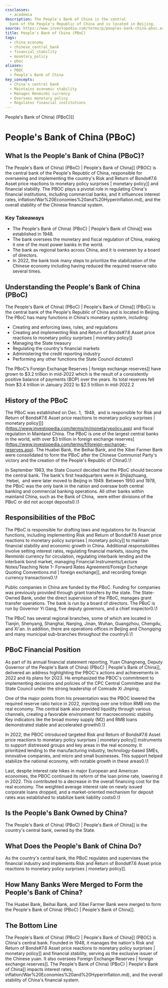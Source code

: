 ```yaml
---
cssclasses:
  - academia
description: The People's Bank of China is the central
  bank of the People's Republic of China and is located in Beijing.
source: https://www.investopedia.com/terms/p/peoples-bank-china-pboc.asp
title: People's Bank of China (PBoC)
tags:
  - china_economy
  - chinese_central_bank
  - financial_stability
  - monetary_policy
  - pboc
aliases:
  - PBOC
  - People's Bank of China
key_concepts:
  - China's central bank
  - Maintains economic stability
  - Manages Renminbi currency
  - Oversees monetary policy
  - Regulates financial institutions
---
```


People's Bank of China) (PBoC)]]

# People's Bank of China (PBoC)
## What Is the People's Bank of China (PBoC)?

The People's Bank of China) (PBoC) | People's Bank of China]] (PBOC) is the central bank of the People's Republic of China,  responsible for overseeing and implementing the country's Risk and Return of Bonds#7.6 Asset price reactions to monetary policy surprises | monetary policy]] and financial stability. The PBOC plays a pivotal role in regulating China's financial institutions,  including commercial banks,  and it influences interest rates,  inflation/War%20Economies%20and%20Hyperinflation.md),  and the overall stability of the Chinese financial system.

### Key Takeaways

- The People's Bank of China) (PBoC) | People's Bank of China]] was established in 1948.
- The bank oversees the monetary and fiscal regulation of China,  making it one of the most power banks in the world.
- The bank as regional banks across China,  and it is overseen by a board of directors.
- In 2022,  the bank took many steps to prioritize the stabilization of the Chinese economy including having reduced the required reserve ratio several times.

## Understanding the People's Bank of China (PBoC)

The People's Bank of China) (PBoC) | People's Bank of China]] (PBoC) is the central bank of the People's Republic of China and is located in Beijing. The PBoC has many functions in China's monetary system,  including:

- Creating and enforcing laws,  rules,  and regulations
- Creating and implementing Risk and Return of Bonds#7.6 Asset price reactions to monetary policy surprises | monetary policy]]
- Managing the State treasury
- Regulating the country's financial markets
- Administering the credit reporting industry
- Performing any other functions the State Council dictates1

The PBoC’s Foreign Exchange Reserves | foreign exchange reserves]] have grown to $3.2 trillion in mid-2022 which is the result of a consistently positive balance of payments (BOP) over the years. Its total reserves fell from $3.4 trillion in January 2022 to $2.5 trillion in mid-2022.2

## History of the PBoC

The PBoC was established on Dec. 1,     1948,     and is responsible for Risk and Return of Bonds#7.6 Asset price reactions to monetary policy surprises | monetary policy]]](https://www.investopedia.com/terms/m/monetarypolicy.asp) and fiscal regulation in Mainland China. The PBoC is one of the largest central banks in the world,  with over $3 trillion in foreign exchange reserves](https://www.investopedia.com/terms/f/foreign-exchange-reserves.asp). The Huabei Bank,  the Beihai Bank,  and the Xibei Farmer Bank were consolidated to form the PBoC after the Chinese Communist Party's victory and the creation of the People's Republic of China0.\1

In September 1983,  the State Council decided that the PBoC should become the central bank. The bank's first headquarters were in Shijiazhuang,     Hebei,     and were later moved to Beijing in 1949. Between 1950 and 1978,  the PBoC was the only bank in the nation and oversaw both central banking and commercial banking operations. All other banks within mainland China,  such as the Bank of China,     were either divisions of the PBoC or did not accept deposits0.\1

## Responsibilities of the PBoC

The PBoC is responsible for drafting laws and regulations for its financial functions,  including implementing Risk and Return of Bonds#7.6 Asset price reactions to monetary policy surprises | monetary policy]] to maintain financial stability and economic growth in China. Additional responsibilities involve setting interest rates,  regulating financial markets,  issuing the Renminbi currency for circulation,  regulating interbank lending and the interbank bond market,  managing Financial Instruments/Lecture Notes/Teaching Note 1- Forward Rates Agreement/Foreign Exchange Quoting Conventions.md | foreign exchange]],  and recording foreign currency transactions0.\1

Public companies in China are funded by the PBoC. Funding for companies was previously provided through grant transfers by the state. The State-Owned Bank,  under the direct supervision of the PBoC,  manages grant transfer operations. The bank is run by a board of directors. The PBoC is run by Governor Yi Gang,  five deputy governors,  and a chief inspector0.\1

The PBoC has several regional branches,  some of which are located in Tianjin,  Shenyang,  Shanghai,  Nanjing,  Jinan,  Wuhan,  Guangzhou,  Chengdu,  and Xi'an. In addition,  there are operations offices in Beijing and Chongqing and many municipal sub-branches throughout the country0.\1

## PBoC Financial Position

As part of its annual financial statement reporting,  Yuan Changneng,  Deputy Governor of the People's Bank of China) (PBoC) | People's Bank of China]],  delivered an address highlighting the PBOC's actions and achievements in 2022 and its plans for 2023. He emphasized the PBOC's commitment to implementing decisions and policies of the CPC Central Committee and the State Council under the strong leadership of Comrade Xi Jinping.

One of the major points from his presentation was the PBOC lowered the required reserve ratio twice in 2022,  injecting over one trillion RMB into the real economy. The central bank also provided liquidity through various channels,  creating a favorable environment for macroeconomic stability. Key indicators like the broad money supply (M2) and RMB loans demonstrated stable and accelerated growth0.\1

In 2022,  the PBOC introduced targeted Risk and Return of Bonds#7.6 Asset price reactions to monetary policy surprises | monetary policy]] instruments to support distressed groups and key areas in the real economy. It prioritized lending to the manufacturing industry,  technology-based SMEs,  innovative companies,  and micro and small businesses. This support helped stabilize the national economy,  with notable growth in these areas0.\1

Last,  despite interest rate hikes in major European and American economies,  the PBOC continued its reform of the loan prime rate,  lowering it in 2022. This contributed to a decrease in the overall financing cost for the real economy. The weighted average interest rate on newly issued corporate loans dropped,  and a market-oriented mechanism for deposit rates was established to stabilize bank liability costs0.\1

## Is the People's Bank Owned by China?

The People's Bank of China) (PBoC) | People's Bank of China]] is the country's central bank,  owned by the State.

## What Does the People's Bank of China Do?

As the country's central bank,  the PBoC regulates and supervises the financial industry and implements Risk and Return of Bonds#7.6 Asset price reactions to monetary policy surprises | monetary policy]].

## How Many Banks Were Merged to Form the People's Bank of China?

The Huabei Bank,  Beihai Bank,  and Xibei Farmer Bank were merged to form the People's Bank of China) (PBoC) | People's Bank of China]].

## The Bottom Line

The People's Bank of China) (PBoC) | People's Bank of China]] (PBOC) is China's central bank. Founded in 1948,  it manages the nation's Risk and Return of Bonds#7.6 Asset price reactions to monetary policy surprises | monetary policy]] and financial stability,  serving as the exclusive issuer of the Chinese yuan. It also oversees Foreign Exchange Reserves | foreign exchange reserves]]. The People's Bank of China) (PBoC) | People's Bank of China]] impacts interest rates,  inflation/War%20Economies%20and%20Hyperinflation.md),  and the overall stability of China's financial system.
